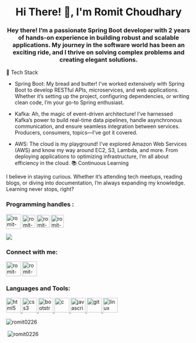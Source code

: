 <h1 align="center">Hi There! 👋, I'm Romit Choudhary</h1>
<h3 align="center">Hey there! I’m a passionate Spring Boot developer with 2 years of hands-on experience in building robust and scalable applications. My journey in the software world has been an exciting ride, and I thrive on solving complex problems and creating elegant solutions.</h3>



<!--- 🔭 I’m currently working on [](https://github.com/naina25/SimonGame)-->

<!---  - 🌱 I’m currently learning **React.js,** **React Native**

- 👯 I’m looking to collaborate on **Javascript based projects**

- 💬 Ask me about **React native,React Js ,HTML5 ,CSS3,Bootstrap 4,Javascript(ES6), Jquery**

- 📫 How to reach me **romitburi5@gmail.com** -->
🚀 Tech Stack

- Spring Boot: My bread and butter! I’ve worked extensively with Spring Boot to develop RESTful APIs, microservices, and web applications. Whether it’s setting up the project, configuring dependencies, or writing clean code, I’m your go-to Spring enthusiast.

- Kafka: Ah, the magic of event-driven architecture! I’ve harnessed Kafka’s power to build real-time data pipelines, handle asynchronous communication, and ensure seamless integration between services. Producers, consumers, topics—I’ve got it covered.

- AWS: The cloud is my playground! I’ve explored Amazon Web Services (AWS) and know my way around EC2, S3, Lambda, and more. From deploying applications to optimizing infrastructure, I’m all about efficiency in the cloud.
📚 Continuous Learning

I believe in staying curious. Whether it’s attending tech meetups, reading blogs, or diving into documentation, I’m always expanding my knowledge. Learning never stops, right?

 <h3 align="left"> Programming handles :</h3>
  <a href="https://www.hackerrank.com/romit0226" target="blank"><img align="center"   src=https://upload.wikimedia.org/wikipedia/commons/thumb/6/65/HackerRank_logo.png/768px-HackerRank_logo.png alt="romit-choudhary-810794165" height="40" width="40" /></a>
<a href="https://www.codechef.com/users/romit0226" target="blank"><img align="center"  src=https://lh3.googleusercontent.com/xM-xpo2304QX11xputm_cILYJCBshgGgYtVEP7q5HS9NFXNvQo6-BJHmi2lzEXC8dStqHHHn0TMT197IJJJ7St4bitI=s1080 alt="romit-choudhary-810794165" height="35" width="35" /></a>
 <a href="https://www.hackerearth.com/@romit14" target="blank"><img align="center"   src=https://upload.wikimedia.org/wikipedia/commons/thumb/e/e8/HackerEarth_logo.png/220px-HackerEarth_logo.png alt="romit-choudhary-810794165" height="35" width="35" /></a>
 <a href="https://leetcode.com/romitburi5/" target="blank"><img align="center"   src=https://upload.wikimedia.org/wikipedia/commons/1/19/LeetCode_logo_black.png alt="romit-choudhary-810794165" height="35" width="35" /></a>
 

<!-- ![Leetcode Stats](https://leetcard.jacoblin.cool/romitburi5?ext=activity) -->
![](https://leetcard.jacoblin.cool/romitburi5?theme=unicorn)
<!-- ![](https://leetcard.jacoblin.cool/jacoblincool?theme=light,unicorn) -->
<p align="left">
<h3 align="left">Connect with me:</h3>
<a href="https://linkedin.com/in/romit-choudhary-810794165/" target="blank"><img align="center"  src="https://img.icons8.com/dusk/64/000000/linkedin.png" alt="romit-choudhary-810794165" height="40" width="40" /></a>
<a href="https://twitter.com/RomitChoudhary8" target="blank"><img align="center"   src="https://img.icons8.com/plasticine/64/000000/twitter--v2.png" alt="romit-choudhary-810794165" height="40" width="40" /></a>

</p>

<h3 align="left">Languages and Tools:</h3>
<p align="left"><a href="https://www.w3.org/html/" target="_blank"> <img src="https://img.icons8.com/nolan/64/html-5.png" alt="html5" width="40" height="40"/> </a><a href="https://www.w3schools.com/css/" target="_blank"> <img src="https://img.icons8.com/dusk/64/000000/css3.png" alt="css3" width="40" height="40"/> </a> <a href="https://getbootstrap.com" target="_blank"> <img src="https://img.icons8.com/color/48/000000/bootstrap.png" alt="bootstrap" width="40" height="40"/> </a> <a href="https://www.cprogramming.com/" target="_blank"> <img src="https://img.icons8.com/color/48/000000/c-plus-plus-logo.png" alt="c" width="40" height="40"/> </a><a href="https://developer.mozilla.org/en-US/docs/Web/JavaScript" target="_blank"> <img src="https://img.icons8.com/dusk/64/000000/javascript.png" alt="javascript" width="40" height="40"/> </a> <a href="https://git-scm.com/" target="_blank"> <img src="https://www.vectorlogo.zone/logos/git-scm/git-scm-icon.svg" alt="git" width="40" height="40"/> </a> <a href="https://www.linux.org/" target="_blank"> <img src="https://img.icons8.com/dusk/64/000000/linux.png" alt="linux" width="40" height="40"/> </a> </p>

<p><img align="left" src="https://github-readme-stats.vercel.app/api/top-langs/?username=romit0226&layout=compact&theme=nightowl" alt="romit0226" /></p>
<br \>
<p>&nbsp;<img align="center" src="https://github-readme-stats.vercel.app/api?username=romit0226&show_icons=true&theme=nightowl" alt="romit0226" /></p>
